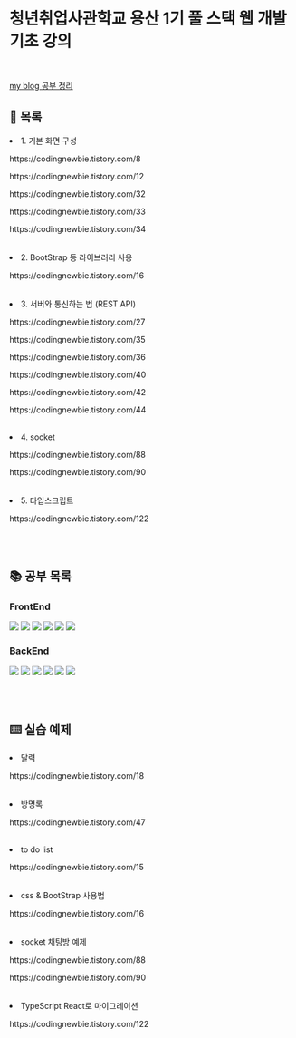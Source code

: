 # 청년취업사관학교 용산 1기 풀 스택 웹 개발 기초 강의
<br/>
<p><a href="https://codingnewbie.tistory.com/"> my blog 공부 정리 </a></p>

## 📃 목록 
<li>1. 기본 화면 구성 </li>
<p>https://codingnewbie.tistory.com/8</p>
<p>https://codingnewbie.tistory.com/12</p>
<p>https://codingnewbie.tistory.com/32</p>
<p>https://codingnewbie.tistory.com/33</p>
<p>https://codingnewbie.tistory.com/34</p>
<br/>
<li>2. BootStrap 등 라이브러리 사용 </li>
<p>https://codingnewbie.tistory.com/16</p>

<br/>
<li>3. 서버와 통신하는 법 (REST API)</li>
<p>https://codingnewbie.tistory.com/27</p>
<p>https://codingnewbie.tistory.com/35</p>
<p>https://codingnewbie.tistory.com/36</p>
<p>https://codingnewbie.tistory.com/40</p>
<p>https://codingnewbie.tistory.com/42</p>
<p>https://codingnewbie.tistory.com/44</p>
<br/>
<li>4. socket </li>
<p>https://codingnewbie.tistory.com/88</p>
<p>https://codingnewbie.tistory.com/90</p>
<br/>
<li>5. 타입스크립트</li>
<p>https://codingnewbie.tistory.com/122</p>



<br/><br/>
## 📚 공부 목록
### FrontEnd
<span>
<img src="https://img.shields.io/badge/html5-E34F26?style=for-the-badge&logo=html5&logoColor=white" />
<img src="https://img.shields.io/badge/JavaScript-F7DF1E?style=for-the-badge&logo=JavaScript&logoColor=white"/>
<img src="https://img.shields.io/badge/jQuery-0769AD?style=for-the-badge&logo=jQuery&logoColor=white" />
<img src="https://img.shields.io/badge/css-1572B6?style=for-the-badge&logo=css3&logoColor=white" />
<img src="https://img.shields.io/badge/Bootstrap-7952B3?style=for-the-badge&logo=Bootstrap&logoColor=white" />
<img src="https://img.shields.io/badge/TypeScript-3178C6?style=for-the-badge&logo=TypeScript&logoColor=white" />
</span>   



### BackEnd
<span>
<img src="https://img.shields.io/badge/Node.js-339933?style=for-the-badge&logo=Node.js&logoColor=white" />
<img src="https://img.shields.io/badge/Express-000000?style=for-the-badge&logo=Express&logoColor=white" />
<img src="https://img.shields.io/badge/Sequelize-52B0E7?style=for-the-badge&logo=Sequelize&logoColor=white" />
<img src="https://img.shields.io/badge/MySQL-4479A1?style=for-the-badge&logo=MySQL&logoColor=white" />
<img src="https://img.shields.io/badge/Socket.io-000000?style=for-the-badge&logo=Socket.io&logoColor=white" />
<img src="https://img.shields.io/badge/FileZilla-BF0000?style=for-the-badge&logo=FileZilla&logoColor=white" />
</span>   


<br/><br/>
## ⌨️  실습 예제
<li>달력</li>
<p>https://codingnewbie.tistory.com/18</p>
<br/>
<li>방명록</li>
<p>https://codingnewbie.tistory.com/47</p>
<br/>
<li>to do list</li>
<p>https://codingnewbie.tistory.com/15</p>
<br/>
<li>css & BootStrap 사용법</li>
<p>https://codingnewbie.tistory.com/16</p>
<br/>
<li>socket 채팅방 예제</li>
<p>https://codingnewbie.tistory.com/88</p>
<p>https://codingnewbie.tistory.com/90</p>
<br/>
<li>TypeScript React로 마이그레이션</li>   
<p>https://codingnewbie.tistory.com/122</p>
